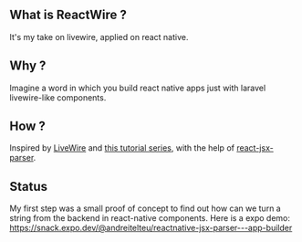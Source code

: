 
## What is ReactWire ?

It's my take on livewire, applied on react native.

## Why ?

Imagine a word in which you build react native apps just with laravel livewire-like components.

## How ?

Inspired by [LiveWire](https://laravel-livewire.com/) and [this tutorial series](https://laracasts.com/series/livewire-uncovered), with the help of [react-jsx-parser](https://github.com/TroyAlford/react-jsx-parser).

## Status

My first step was a small proof of concept to find out how can we turn a string from the backend in react-native components.
Here is a expo demo: https://snack.expo.dev/@andreitelteu/reactnative-jsx-parser---app-builder
